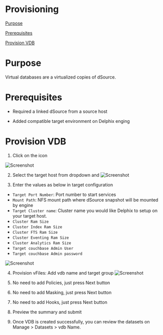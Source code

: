 # Provisioning

[Purpose](#purpose)

[Prerequisites](#prerequisites)

[Provision VDB](#provision-vdb)

 
Purpose
=======

Virtual databases are a virtualized copies of dSource. 

Prerequisites
=============

-   Required a linked dSource from a source host

-   Added compatible target environment on Delphix enging


Provision VDB
=============

1. Click on the icon

![Screenshot](/couchbase-plugin/image/image24.png)

2. Select the target host from dropdown and 
![Screenshot](/couchbase-plugin/image/image25.png)


3. Enter the values as below in target configuration
- `Target Port Number`: Port number to start services
- `Mount Path`: NFS mount path where dSource snapshot will be mounted by engine
- `Target Cluster name`: Cluster name you would like Delphix to setup on your target host.
- `Cluster Ram Size`
- `Cluster Index Ram Size`
- `Cluster FTS Ram Size`
- `Cluster Eventing Ram Size`
- `Cluster Analytics Ram Size`
- `Target couchbase Admin User`
- `Target couchbase Admin password`


![Screenshot](/couchbase-plugin/image/image26.png)

4. Provision vFiles: Add vdb name and target group
![Screenshot](/couchbase-plugin/image/image27.png)


5. No need to add Policies, just press Next button

6. No need to add Masking, just press Next button

7. No need to add Hooks, just press Next button

8. Preview the summary and submit 

9. Once VDB is created successfully, you can review the datasets on Manage > Datasets > vdb Name.
